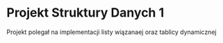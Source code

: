 # Projekt Struktury Danych 1
Projekt polegał na implementacji listy wiązanaej oraz tablicy dynamicznej
